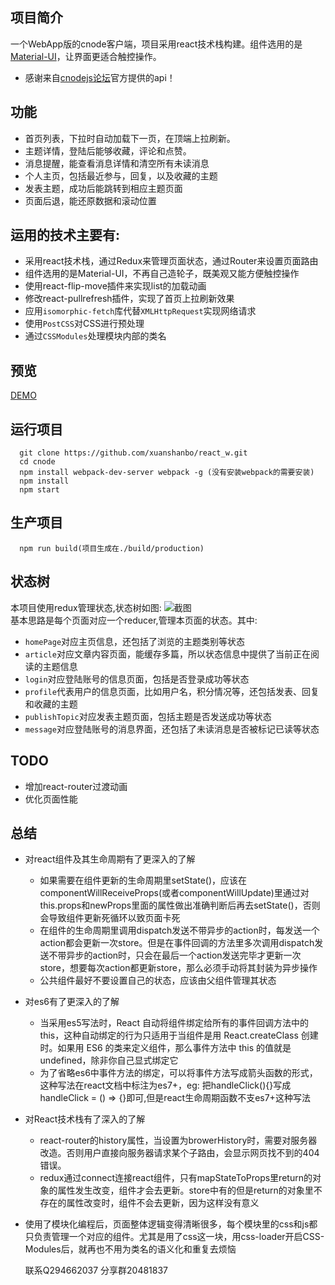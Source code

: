 ## 项目简介
一个WebApp版的cnode客户端，项目采用react技术栈构建。组件选用的是[Material-UI](http://www.material-ui.com/)，让界面更适合触控操作。
- 感谢来自[cnodejs论坛](https://cnodejs.org/)官方提供的api！

## 功能
- 首页列表，下拉时自动加载下一页，在顶端上拉刷新。
- 主题详情，登陆后能够收藏，评论和点赞。
- 消息提醒，能查看消息详情和清空所有未读消息
- 个人主页，包括最近参与，回复，以及收藏的主题
- 发表主题，成功后能跳转到相应主题页面
- 页面后退，能还原数据和滚动位置

## 运用的技术主要有:
- 采用react技术栈，通过Redux来管理页面状态，通过Router来设置页面路由
- 组件选用的是Material-UI，不再自己造轮子，既美观又能方便触控操作
- 使用react-flip-move插件来实现list的加载动画
- 修改react-pullrefresh插件，实现了首页上拉刷新效果
- 应用`isomorphic-fetch`库代替`XMLHttpRequest`实现网络请求
- 使用`PostCSS`对CSS进行预处理
- 通过`CSSModules`处理模块内部的类名

## 预览
[DEMO](https://lumia2046.github.io/cnode/)

## 运行项目
```
  git clone https://github.com/xuanshanbo/react_w.git
  cd cnode
  npm install webpack-dev-server webpack -g (没有安装webpack的需要安装)
  npm install
  npm start
```

## 生产项目
```
  npm run build(项目生成在./build/production)
```

## 状态树
本项目使用redux管理状态,状态树如图:
![截图](https://github.com/lumia2046/cnode/blob/master/stateTree/stateTree.png)  
基本思路是每个页面对应一个reducer,管理本页面的状态。其中:
- `homePage`对应主页信息，还包括了浏览的主题类别等状态
- `article`对应文章内容页面，能缓存多篇，所以状态信息中提供了当前正在阅读的主题信息
- `login`对应登陆账号的信息页面，包括是否登录成功等状态
- `profile`代表用户的信息页面，比如用户名，积分情况等，还包括发表、回复和收藏的主题
- `publishTopic`对应发表主题页面，包括主题是否发送成功等状态
- `message`对应登陆账号的消息界面，还包括了未读消息是否被标记已读等状态


## TODO
- 增加react-router过渡动画
- 优化页面性能

## 总结

- 对react组件及其生命周期有了更深入的了解
  - 如果需要在组件更新的生命周期里setState()，应该在componentWillReceiveProps(或者componentWillUpdate)里通过对this.props和newProps里面的属性做出准确判断后再去setState()，否则会导致组件更新死循环以致页面卡死
  - 在组件的生命周期里调用dispatch发送不带异步的action时，每发送一个action都会更新一次store。但是在事件回调的方法里多次调用dispatch发送不带异步的action时，只会在最后一个action发送完毕才更新一次store，想要每次action都更新store，那么必须手动将其封装为异步操作
  - 公共组件最好不要设置自己的状态，应该由父组件管理其状态

- 对es6有了更深入的了解
  - 当采用es5写法时，React 自动将组件绑定给所有的事件回调方法中的this，这种自动绑定的行为只适用于当组件是用 React.createClass 创建时。如果用 ES6 的类来定义组件，那么事件方法中 this 的值就是 undefined，除非你自己显式绑定它
  - 为了省略es6中事件方法的绑定，可以将事件方法写成箭头函数的形式，这种写法在react文档中标注为es7+，eg: 把handleClick(){}写成handleClick = () => {}即可,但是react生命周期函数不支es7+这种写法

- 对React技术栈有了深入的了解
  - react-router的history属性，当设置为browerHistory时，需要对服务器改造。否则用户直接向服务器请求某个子路由，会显示网页找不到的404错误。
  - redux通过connect连接react组件，只有mapStateToProps里return的对象的属性发生改变，组件才会去更新。store中有的但是return的对象里不存在的属性改变时，组件不会去更新，因为这样没有意义

- 使用了模块化编程后，页面整体逻辑变得清晰很多，每个模块里的css和js都只负责管理一个对应的组件。尤其是用了css这一块，用css-loader开启CSS-Modules后，就再也不用为类名的语义化和重复去烦恼

  联系Q294662037  分享群20481837


